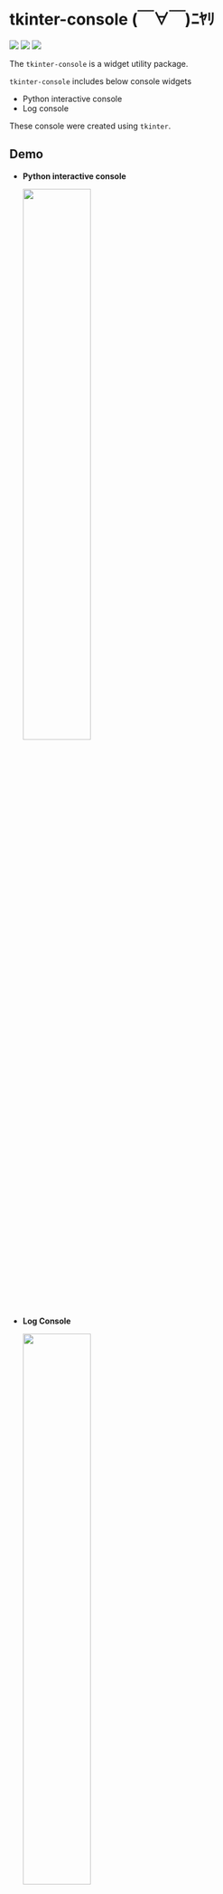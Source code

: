 # tkinter-console (￣∀￣)ﾆﾔﾘ

<img src="https://img.shields.io/badge/Python-3.x-3776AB.svg?logo=python&style=plastic" /> <img src="https://img.shields.io/badge/license-GPL-ffd700.svg?style=plastic" /> <img src="https://img.shields.io/badge/tkinter console-v0.0.1-3A98D9.svg?style=plastic" />

The `tkinter-console` is a widget utility package.

`tkinter-console` includes below console widgets
  - Python interactive console
  - Log console
   
These console were created using `tkinter`.


## Demo
- **Python interactive console**

  <img src='./docs/demo/console.jpg' width='50%' />


<br>

- **Log Console**

  <img src='./docs/demo/log_console.jpg' width='50%' />

<br>



<br><br>


## Table of Contents
- [tkinter-console](#tkinter-console-ﾆﾔﾘ)
  - [Demo](#demo)
  - [Table of Contents](#table-of-contents)
  - [Installation](#installation)
    - [Environment](#environment)
  - [Documentation](#documentation)
    - [Python interactive console](#python-interactive-console)
      - [1. Quick start](#1-quick-start)
      - [2. Customization](#2-customization)
        - [2.1 How to customize a config](#21-how-to-customize-a-config)
        - [2.2 How to use the customized config](#22-how-to-use-the-customized-config)
    - [Log Console](#log-console)
      - [1. Quick start](#1-quick-start-1)
      - [2. Other samples](#2-other-samples)
  - [More information](#more-information)
  - [License](#license)
  - [References](#references)


<br><br>

## Installation

### Environment
- Widows10
- Python 3.10.8
  
My python environment is the `Python 3.10.8`, but maybe it can be executed any minor version.
```bash
pip install git+https://github.com/BlackHatD/tkinter-console.git
```

<br><br>

## Documentation
- **console** (Python Interactive Console)
    -  [ ] [`PyConsole`](./tkinter_console/console/pyconsole.py) : base class
    -  [x] [`PyConsoleEx`](./tkinter_console/console/pyconsole_ex.py) : extended `PyConsole` class
<br>

- **log_console**
    - [ ] [`LogConsoleFrame`](./tkinter_console/log_console/frames/console.py): base class
    - [ ] [`LogSelectorFrame`](./tkinter_console/log_console/frames/selector.py): base class
    - [x] [`LogConsoleExFrame`](./tkinter_console/log_console/frames/console_ex.py): mixes `LogSelectorFrame` and `LogConsoleFrame`


basically use checked.  
the not checked class of samples are [here](./tests), if you want to use it.

<br>

### Python interactive console

#### 1. Quick start

```python
# -*- coding:utf-8 -*-
import tkinter as tk
from tkinter_console import PyConsoleEx

if __name__ == '__main__':
    root = tk.Tk()
    root.title('PyConsoleEx Test01')

    # create an instance
    console = PyConsoleEx(root, locals())
    console.init()  # initialize
    console.pack()  # pack

    # it's also ok
    # console.init().pack()

    root.mainloop()
```

<img src='./docs/console/img/01_quick_start.jpg' width='60%' />


- **Note:**  
  If you generate an infinite loop, press **`ctrl`**+**`c`** key.  
  like the below code...
  ```python
  while True:
    # something...
  ```

  - About `Key` bindings  
    - **`ctrl`**+**`c`** key
      - initialized prompt on the current line (default)
      - kill the thread, and initialized prompt (when the entered command is being executed)
    <br>

    - **`up`** and **`down`** key  
      - `up`: prev history
      - `down` : next history
  

<br><br>

#### 2. Customization

##### 2.1 How to customize a config
generate a config at first  
(generated in the current directory as `settings/console.json`)
```python
# -*- coding:utf-8 -*-
from tkinter_console import PyConsoleEx

if __name__ == '__main__':
    # generate a config at first
    PyConsoleEx.generate_config()

    # customize the generated config
```
##### see [default config](./tkinter_console/console/settings/console.json)
<br>


<details><summary><b>Customize Console</b></summary><br>


  - console area
    ```python
    "console": {...}
    ```

    - kwargs area
      ```json
      "kwargs": {
        "foreground": "silver",
        "background": "black"
      }
      ```

      `kwargs` is the **`Text`**'s **`configure`** kwargs

      <br><br>

    - prompt area
      ```json
      "prompt": {
          "normal": ">>> ",
          "wait": "... ",
          "kwargs": {
              "foreground": "steelblue"
          }
      }

      ```

      `normal` and `wait` are prompted string.
      - `normal`
          is normal state

      - `wait`
          is wait state, if an inputted command includes `:` at the last.
      <br>


      `kwargs` is the **`Text`**'s **`tag_configure`** kwargs 

      <br>

      - **NOTE**:  
          Don't edit key, and don't add anything except in `kwargs` values
      <br>


    <br>

    - std area
      ```json
      "std": {
        "stdin": {
          "kwargs": {}
        },
        "stdout": {
          "kwargs": {}
        },
        "stderr": {
          "kwargs": {"foreground": "darkred"}
        },
        "traceback": {
          "kwargs": {}
        }
      }
      ```

      `stdin`, `stdout`, `stderr`, `traceback` settings  
      ex) If `stderr` occurred, displayed in `darkred` in this case.  
      <br>

      `kwargs` is the **`Text`**'s **`tag_configure`** kwargs 

      <br>


      - **NOTE**:  
          Don't edit key, and don't add anything except in `kwargs` values
      <br>
</details>
<br>

<details><summary><b>Customize Syntax Highlighting</b></summary><br>

  - syntax area
    ```python
      "syntax": {...}
    ```
    
    belows `kwargs` is the **`Text`**'s **`tag_configure`** kwargs 

    <br>

    - builtins area

      ```json
      "builtins": {
        "kwargs": {
          "foreground": "peachpuff"
        }
      }
      ```
      if a builtin's keyword is input, it's highlighted in `peachpuff`, in this case.
      <br>

      - **NOTE**:  
        Don't edit key, and don't add anything except in `kwargs` values
       
    <br>

    - normal area
      ```python
      "normal": {...}
      ```

      In this area, don't check as regex
      <br>

      - format
        ```python
        "target_keyword": {
          "kwargs": {}
        }
        ```
        - **NOTE**:  
          `target_keyword` is anything OK.  
          Don't add other keys except in `kwargs` values.  
          <br>

          If set builtin's key, it' overridden (not updated) this settings.  
          In this case `"kwargs": {}`, displayed in default color.  

      <br>

      - example
        ```json
        "def": {
          "kwargs": {
            "foreground": "deepskyblue"
          }
        }
        ```

    <br><br>
      
    - regex area
      ```python
      "regex": {...}
      ```
      In this area, check as regex
      <br>

      - format
        ```python
        "target_keyword": {
          "kwargs": {
            "pattern": ""
          }
        }
        ```
        - **NOTE**:  
          `target_keyword` is anything OK.  
          In the `kwargs`, **need** `pattern` key, which is an original key.   
          Don't add other keys except in `kwargs` values.

          <br>

      - example
        ```json
        "double_quotation": {
          "kwargs": {
            "pattern": "\".*?\"",
            "foreground": "forestgreen"
          }
        }
        ```
    <br>

</details>

<br>

sample

<img src="./docs/console/img/02_customize_config.jpg" width="60%" />

<br><br>


##### 2.2 How to use the customized config

```python
# create an instance
console = PyConsoleEx(master, locals())

# load config
console.load_config('./settings/console.json')
```

<br><br>

### Log Console
#### 1. Quick start
<details><summary><b>source</b></summary>

  ```python
  # -*- coding:utf-8 -*-
  import tkinter as tk
  from tkinter import ttk
  from logging import (
      getLogger
      , DEBUG
      , INFO
  )

  # my modules and packages
  from tkinter_console.log_console import LogConsoleExFrame

  if __name__ == '__main__':
      # create a logger object and set logger level
      logger = getLogger(__name__)
      logger.setLevel(DEBUG)

      # define loglog method for using button
      def loglog():
          logger.debug('debug message')
          logger.info('info message')
          logger.warning('warn message')
          logger.error('error message')
          logger.critical('critical message')


      # create root object
      root = tk.Tk()
      root.title('Quick start')

      # create console frame
      console_frame = LogConsoleExFrame(root, logger, level=INFO)

      # set log format
      console_frame.log_formatter = '%(asctime)s\t[%(levelname)-8s]\t%(name)s\t%(filename)s\t%(funcName)s:%(lineno)d\t%(message)s'

      # initialize console frame at first
      console_frame.init().pack()

      # for test
      button_frame = tk.LabelFrame(root, text='LOGLOG', foreground='white', background="blue", height=20, pady=5)
      button_frame.pack(fill=tk.BOTH)
      button = ttk.Button(button_frame, text="LOGGING", command=loglog)
      button.pack(fill=tk.X, expand=True)

      # run loglog function at first
      loglog()


      # mainloop
      root.mainloop()
  ```
</details><br>

<img src='./docs/log_console/img/01_quick_start.jpg' width='60%' />

<br><br>


#### 2. Other samples
- [Enabled expand button](./docs/log_console/02_enabled_expand.py)
- [Threading Sample](./docs/log_console/03_threading_sample.py)



<br><br>

## More information
TODO

<br><br>

## License
[GNU GENERAL PUBLIC LICENSE Version 2](./LICENSE)



<br><br>

## References
[How to highlight whole syntax(including every modules's Keywords,class,etc.) of python in text widget in python tkinter](https://stackoverflow.com/questions/71544812/how-to-highlight-whole-syntaxincluding-every-moduless-keywords-class-etc-of)
[Logging to a Tkinter ScrolledText Widget](https://beenje.github.io/blog/posts/logging-to-a-tkinter-scrolledtext-widget/)  
[TkinterでLog出力用windowを作ってみました](https://qiita.com/Nomisugi/items/45349c04ebe0b88d22fb)  

